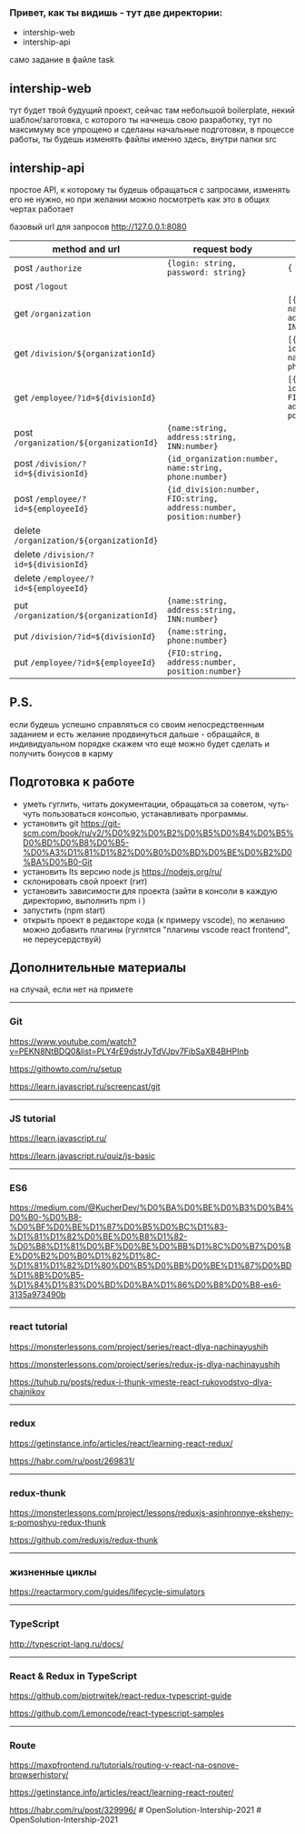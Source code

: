### Привет, как ты видишь - тут две директории:
* intership-web
* intership-api

само задание в файле task

## intership-web
тут будет твой будущий проект, сейчас там небольшой boilerplate, некий шаблон/заготовка, с которого ты начнешь свою разработку,
тут по максимуму все упрощено и сделаны начальные подготовки, в процессе работы, ты будешь изменять файлы именно здесь, внутри папки src

## intership-api
простое API, к которому ты будешь обращаться с запросами, изменять его не нужно, но при желании можно посмотреть как это в общих чертах работает

базовый url для запросов http://127.0.0.1:8080

method and url | request body | response body
--- | --- | ---
post `/authorize` | `{login: string, password: string}` |  `{ isLogin: boolean }`   
post `/logout` |  |
get `/organization` |  | `[{id:number, name:string, address:string, INN:number}]`
get `/division/${organizationId}` |  | `[{id:number, id_organization:number, name:string, phone:number}]`
get `/employee/?id=${divisionId}` | | `[{id:number, id_division:number, FIO:string, address:number, position:number}]`
post `/organization/${organizationId}` | `{name:string, address:string, INN:number}` |
post `/division/?id=${divisionId}`| `{id_organization:number, name:string, phone:number}`|
post `/employee/?id=${employeeId}`| `{id_division:number, FIO:string, address:number, position:number}` |
delete `/organization/${organizationId}`| |
delete `/division/?id=${divisionId}`| |
delete `/employee/?id=${employeeId}`| |
put `/organization/${organizationId}`| `{name:string, address:string, INN:number}` |
put `/division/?id=${divisionId}`| `{name:string, phone:number}` |
put `/employee/?id=${employeeId}`| `{FIO:string, address:number, position:number}` |

## P.S.
если будешь успешно справляться со своим непосредственным заданием и есть желание продвинуться дальше - обращайся, в индивидуальном порядке скажем что еще можно будет сделать и получить бонусов в карму

## Подготовка к работе

* уметь гуглить, читать документации, обращаться за советом, чуть-чуть пользоваться консолью, устанавливать программы.
* установить git https://git-scm.com/book/ru/v2/%D0%92%D0%B2%D0%B5%D0%B4%D0%B5%D0%BD%D0%B8%D0%B5-%D0%A3%D1%81%D1%82%D0%B0%D0%BD%D0%BE%D0%B2%D0%BA%D0%B0-Git
* установить lts версию node.js https://nodejs.org/ru/
* склонировать свой проект (гит)
* установить зависимости для проекта (зайти в консоли в каждую директорию, выполнить npm i )
* запустить (npm start)
* открыть проект в редакторе кода (к примеру vscode), по желанию можно добавить плагины (гуглятся "плагины vscode react frontend", не переусердствуй)

## Дополнительные материалы
на случай, если нет на примете

---
### Git

https://www.youtube.com/watch?v=PEKN8NtBDQ0&list=PLY4rE9dstrJyTdVJpv7FibSaXB4BHPInb

https://githowto.com/ru/setup

https://learn.javascript.ru/screencast/git


---
### JS tutorial

https://learn.javascript.ru/

https://learn.javascript.ru/quiz/js-basic

---
### ES6

https://medium.com/@KucherDev/%D0%BA%D0%BE%D0%B3%D0%B4%D0%B0-%D0%B8-%D0%BF%D0%BE%D1%87%D0%B5%D0%BC%D1%83-%D1%81%D1%82%D0%BE%D0%B8%D1%82-%D0%B8%D1%81%D0%BF%D0%BE%D0%BB%D1%8C%D0%B7%D0%BE%D0%B2%D0%B0%D1%82%D1%8C-%D1%81%D1%82%D1%80%D0%B5%D0%BB%D0%BE%D1%87%D0%BD%D1%8B%D0%B5-%D1%84%D1%83%D0%BD%D0%BA%D1%86%D0%B8%D0%B8-es6-3135a973490b


---
### react tutorial

https://monsterlessons.com/project/series/react-dlya-nachinayushih

https://monsterlessons.com/project/series/redux-js-dlya-nachinayushih

https://tuhub.ru/posts/redux-i-thunk-vmeste-react-rukovodstvo-dlya-chajnikov


---
### redux

https://getinstance.info/articles/react/learning-react-redux/

https://habr.com/ru/post/269831/


---
### redux-thunk

https://monsterlessons.com/project/lessons/reduxjs-asinhronnye-eksheny-s-pomoshyu-redux-thunk

https://github.com/reduxjs/redux-thunk


---
### жизненные циклы

https://reactarmory.com/guides/lifecycle-simulators

---
### TypeScript

http://typescript-lang.ru/docs/


---
### React & Redux in TypeScript

https://github.com/piotrwitek/react-redux-typescript-guide

https://github.com/Lemoncode/react-typescript-samples


---
### Route

https://maxpfrontend.ru/tutorials/routing-v-react-na-osnove-browserhistory/

https://getinstance.info/articles/react/learning-react-router/

https://habr.com/ru/post/329996/
#   O p e n S o l u t i o n - I n t e r s h i p - 2 0 2 1  
 #   O p e n S o l u t i o n - I n t e r s h i p - 2 0 2 1  
 